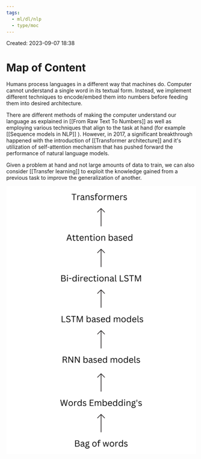```yaml
---
tags:
  - ml/dl/nlp
  - type/moc
---
```

Created: 2023-09-07 18:38

# Map of Content

Humans process languages in a different way that machines do. Computer cannot understand a single word in its textual form. Instead, we implement different techniques to encode/embed them into numbers before feeding them into desired architecture.

There are different methods of making the computer understand our language as explained in [[From Raw Text To Numbers]] as well as employing various techniques that align to the task at hand (for example [[Sequence models in NLP]] ). However, in 2017, a significant breakthrough happened with the introduction of [[Transformer architecture]] and it's utilization of self-attention mechanism that has pushed forward the performance of natural language models. 

Given a problem at hand and not large amounts of data to train, we can also consider [[Transfer learning]] to exploit the knowledge gained from a previous task to improve the generalization of another.

![](/img/nlp-timeline-of-nlp-models.png)

